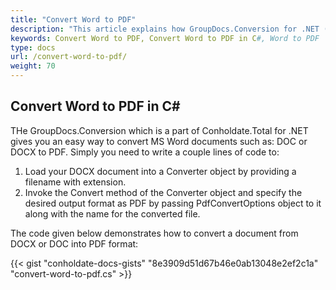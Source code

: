 ```yaml
---
title: "Convert Word to PDF"
description: "This article explains how GroupDocs.Conversion for .NET (which is a part of Conholdate.Total for .NET) supports Word conversion to PDF."
keywords: Convert Word to PDF, Convert Word to PDF in C#, Word to PDF
type: docs
url: /convert-word-to-pdf/
weight: 70
---
```


## Convert Word to PDF in C#

THe GroupDocs.Conversion which is a part of Conholdate.Total for .NET gives you an easy way to convert MS Word documents such as: DOC or DOCX to PDF. Simply you need to write a couple lines of code to:

1. Load your DOCX document into a Converter object by providing a filename with extension.
2. Invoke the Convert method of the Converter object and specify the desired output format as PDF by passing PdfConvertOptions object to it along with the name for the converted file.  
  
The code given below demonstrates how to convert a document from DOCX or DOC into PDF format:

{{< gist "conholdate-docs-gists" "8e3909d51d67b46e0ab13048e2ef2c1a" "convert-word-to-pdf.cs" >}}











